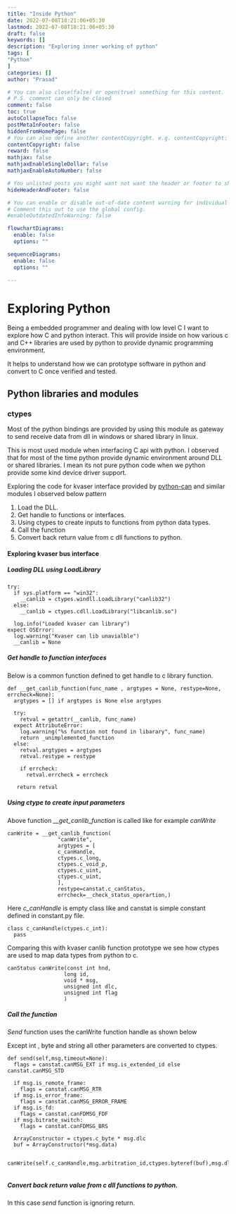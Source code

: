 ```yaml
---
title: "Inside Python"
date: 2022-07-08T18:21:06+05:30
lastmod: 2022-07-08T18:21:06+05:30
draft: false
keywords: []
description: "Exploring inner working of python"
tags: [
"Python"
]
categories: []
author: "Prasad"

# You can also close(false) or open(true) something for this content.
# P.S. comment can only be closed
comment: false
toc: true
autoCollapseToc: false
postMetaInFooter: false
hiddenFromHomePage: false
# You can also define another contentCopyright. e.g. contentCopyright: "This is another copyright."
contentCopyright: false
reward: false
mathjax: false
mathjaxEnableSingleDollar: false
mathjaxEnableAutoNumber: false

# You unlisted posts you might want not want the header or footer to show
hideHeaderAndFooter: false

# You can enable or disable out-of-date content warning for individual post.
# Comment this out to use the global config.
#enableOutdatedInfoWarning: false

flowchartDiagrams:
  enable: false
  options: ""

sequenceDiagrams: 
  enable: false
  options: ""

---
```


<!--more-->

# Exploring Python
Being a embedded programmer and dealing with low level C I want to explore 
how C and python interact. This will provide inside on how various c and C++
libraries are used by python to provide dynamic programming environment.

It helps to understand how we can prototype software in python and convert
to C once verified and tested.

## Python libraries and modules 

### ctypes
Most of the python bindings are provided by using this module as gateway
to send receive data from dll in windows or shared library in linux.

This is most used module when interfacing C api with python. I observed that
for most of the time python provide dynamic environment around DLL or shared
libraries. I mean its not pure python code when we python provide some
kind device driver support.

Exploring the code for kvaser interface provided by [python-can](https://python-can.readthedocs.io)
and similar modules I observed below pattern

1. Load the DLL.
2. Get handle to functions or interfaces.
3. Using ctypes to create inputs to functions from python data types.
4. Call the function
5. Convert back return value from c dll functions to python.

#### Exploring kvaser bus interface
##### Loading DLL using *LoadLibrary* 

```
try:
  if sys.platform == "win32":
    __canlib = ctypes.windll.LoadLibrary("canlib32")
  else:
    __canlib = ctypes.cdll.LoadLibrary("libcanlib.so")
   
  log.info("Loaded kvaser can library")
expect OSError:
  log.warning("Kvaser can lib unavialble")
  __canlib = None

```

##### Get handle to function interfaces
Below is a common function defined to get handle to c library function.

```
def __get_canlib_function(func_name , argtypes = None, restype=None, errcheck=None):
  argtypes = [] if argtypes is None else argtypes
  
  try:
    retval = getattr(__canlib, func_name)
  expect AttributeError:
    log.warning("%s function not found in libarary", func_name)
    return _unimplemented_function
  else:
    retval.argtypes = argtypes
    retval.restype = restype

    if errcheck:
      retval.errcheck = errcheck

   return retval

```

#####  Using ctype to create input parameters

Above function *__get_canlib_function* is called like for example *canWrite*
```
canWrite = __get_canlib_function(
                "canWrite",
                argtypes = [
                c_canHandle,
                ctypes.c_long,
                ctypes.c_void_p,
                ctypes.c_uint,
                ctypes.c_uint,
                ],
                restype=canstat.c_canStatus,
                errcheck=__check_status_operartion,)
```

Here *c_canHandle* is empty class like and canstat is simple constant defined in
constant.py file.

```
class c_canHandle(ctypes.c_int):
  pass
```

Comparing this with kvaser canlib function prototype we see how ctypes
are used to map data types from python to c.

```
canStatus canWrite(const int hnd,
                  long id,
                  void * msg,
                  unsigned int dlc,
                  unsigned int flag
                  )
```

##### Call the function
*Send* function uses the canWrite function handle as shown below

Except int , byte and string all other parameters are converted to
ctypes.

```
def send(self,msg,timeout=None):
  flags = canstat.canMSG_EXT if msg.is_extended_id else canstat.canMSG_STD

  if msg.is_remote_frame:
    flags = canstat.canMSG_RTR
  if msg.is_error_frame:
    flags = canstat.canMSG_ERROR_FRAME
  if msg.is_fd:
    flags = canstat.canFDMSG_FDF
  if msg.bitrate_switch:
    flags = canstat.canFDMSG_BRS

  ArrayConstructor = ctypes.c_byte * msg.dlc 
  buf = ArrayConstructor(*msg.data)

  canWrite(self.c_canHandle,msg.arbitration_id,ctypes.byteref(buf),msg.dlc,flags)
  
```

##### Convert back return value from c dll functions to python.
In this case *send* function is ignoring return.


